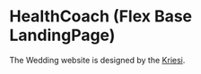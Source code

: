 ﻿# HealthCoach (Flex Base LandingPage)

The Wedding website is designed by the [Kriesi]( https://kriesi.at/themes/enfold-health-coach/
).
